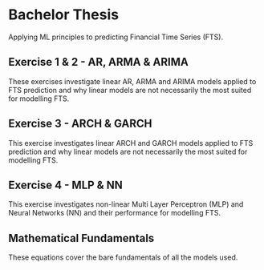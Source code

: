 # Bachelor Thesis
Applying ML principles to predicting Financial Time Series (FTS).

## Exercise 1 & 2 - AR, ARMA & ARIMA
These exercises investigate linear AR, ARMA and ARIMA models applied to FTS prediction and why linear models are not necessarily the most suited for modelling FTS.

## Exercise 3 - ARCH & GARCH
This exercise investigates linear ARCH and GARCH models applied to FTS prediction and why linear models are not necessarily the most suited for modelling FTS.

## Exercise 4 - MLP & NN
This exercise investigates non-linear Multi Layer Perceptron (MLP) and Neural Networks (NN) and their performance for modelling FTS.

## Mathematical Fundamentals 
These equations cover the bare fundamentals of all the models used.

